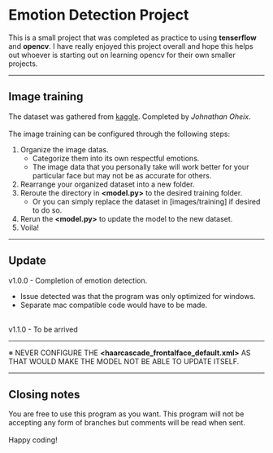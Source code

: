 # Emotion Detection Project

This is a small project that was completed as practice to using **tenserflow** and **opencv**.
I have really enjoyed this project overall and hope this helps out whoever is starting
out on learning opencv for their own smaller projects.

---

## Image training
The dataset was gathered from <a href="https://www.kaggle.com/datasets/jonathanoheix/face-expression-recognition-dataset">kaggle</a>. Completed by _Johnathan Oheix_.
<br><br>
The image training can be configured through the following steps:
1. Organize the image datas.
   + Categorize them into its own respectful emotions.
   + The image data that you personally take will work better for your particular face but may not be as accurate for others.
2. Rearrange your organized dataset into a new folder.
3. Reroute the directory in **<model.py>** to the desired training folder.
   + Or you can simply replace the dataset in [images/training] if desired to do so.
4. Rerun the **<model.py>** to update the model to the new dataset.
5. Voila!

---

## Update
v1.0.0 - Completion of emotion detection. 
   + Issue detected was that the program was only optimized for windows.
   + Separate mac compatible code would have to be made.
<br>
v1.1.0 - To be arrived

---

※ NEVER CONFIGURE THE **<haarcascade_frontalface_default.xml>** AS THAT WOULD MAKE THE MODEL NOT BE ABLE TO UPDATE ITSELF.

---

## Closing notes

You are free to use this program as you want.
This program will not be accepting any form of branches but comments will 
be read when sent. 
<br><br>
Happy coding!

